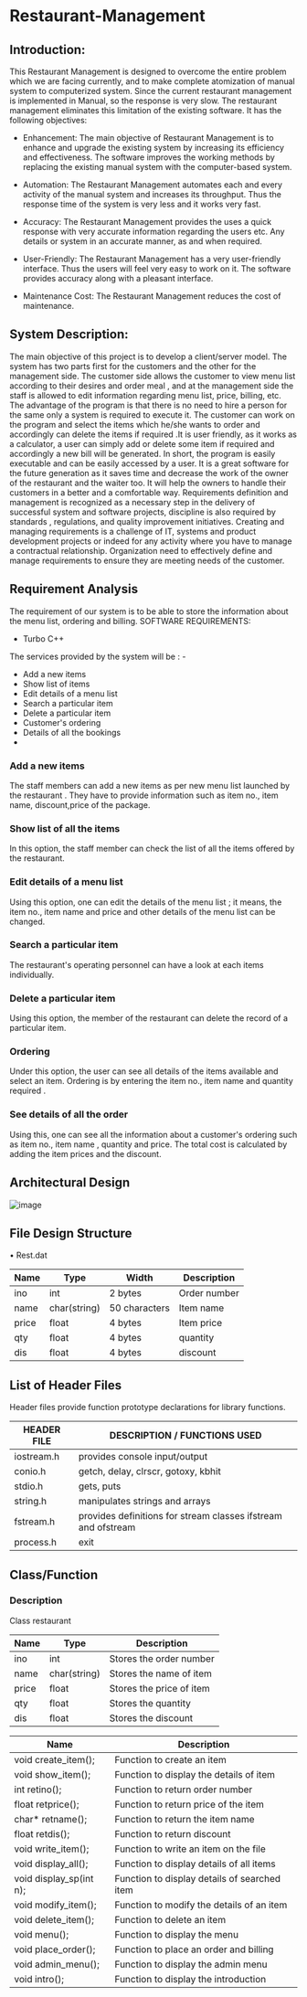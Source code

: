 # Restaurant-Management
## Introduction:

This Restaurant Management is designed to overcome the entire problem which we are facing currently, and to make complete atomization of manual system to computerized system. Since the current restaurant management is implemented in Manual, so the response is very slow. The restaurant management eliminates this limitation of the existing software.  It has the following objectives:

- Enhancement:
The main objective of Restaurant Management is to enhance and upgrade the existing system by increasing its efficiency and effectiveness. The software improves the working methods by replacing the existing manual system with the computer-based system.

- Automation:
The Restaurant Management automates each and every activity of the manual system and increases its throughput. Thus the response time of the system is very less and it works very fast.
- Accuracy:
The Restaurant Management provides the uses a quick response with very accurate information regarding the users etc. Any details or system in an accurate manner, as and when required.
- User-Friendly:
The Restaurant Management has a very user-friendly interface. Thus the users will feel very easy to work on it. The software provides accuracy along with a pleasant interface.

- Maintenance Cost:
The Restaurant Management reduces the cost of maintenance.

 
## System Description:

The main objective of this project is to develop a client/server model. The system has two parts first for the customers and the other for the management side. The customer side allows the customer to view menu list according to their desires and order meal , and at the management side the staff is allowed to edit information regarding menu list, price, billing, etc.
The advantage of the program is that there is no need to hire a person for the same only a system is required to execute it. The customer can work  on the program and select the items which he/she wants to order and accordingly can delete the items if required .It is user friendly, as it works as a calculator, a user can simply add or delete some item if required and accordingly a new bill will be generated.
In short, the program is easily executable and can be easily accessed by a user. It is a great software for the future generation as it saves time and decrease the work of the owner of the restaurant and the waiter too. It will help the owners to handle their customers in a better and a comfortable way.
Requirements definition and management is recognized as a necessary step in the delivery of successful system and software projects, discipline is also required by standards , regulations, and quality improvement initiatives. Creating and managing requirements is a challenge of IT, systems and product development projects or indeed for any activity where you have to manage a contractual relationship. Organization need to effectively define and manage requirements to ensure they are meeting needs of the customer.



 
## Requirement Analysis

The requirement of our system is to be able to store the information about the menu list, ordering and billing.
SOFTWARE REQUIREMENTS:
- Turbo C++

The services provided by the system will be : -
-	Add a new items
-	Show list of items
-	Edit details of a  menu list
-	Search a particular item
-	Delete a particular item
-	Customer's ordering
-	Details of all the bookings
-	
### Add a new items
The staff members can add a new items  as per new menu list launched by the restaurant . They have to provide information such as item no., item name, discount,price of the package.
### Show list of all the items
In this option, the staff member can check the list of all the items offered by the restaurant. 
### Edit details of a menu list
Using this option, one can edit the details of the menu list ; it means, the item no., item name and price and other details of the menu list can be changed. 
### Search a particular item
The restaurant's operating personnel can have a look at each items individually. 
### Delete a particular  item
Using this option, the member of the restaurant can delete the record of a particular item. 
### Ordering
Under this option, the user can see all details of the items available and select an item. Ordering is by entering the item no., item name and quantity required .
### See details of all the order
Using this, one can see all the information about a customer's ordering such as item no., item name , quantity and price. The total cost is calculated by adding the item prices and the discount.






 
## Architectural Design
![image](https://user-images.githubusercontent.com/67699993/121335386-291c3c80-c938-11eb-9ba9-8cfa0b6b03bf.png)
## File Design Structure                
•	Rest.dat

| Name	 | Type	        | Width         |	Description  |
|-------|--------------|---------------|--------------|
| ino   |	int	         | 2 bytes       | Order number | 
| name	 | char(string) | 50 characters | Item name    |
| price	| float	       | 4 bytes       | Item price   |
| qty	  | float	       | 4 bytes       | quantity     |
| dis	  | float	       | 4 bytes	      | discount     |  



 
## List of Header Files
Header files provide function prototype declarations for library functions. 

| HEADER FILE |	DESCRIPTION / FUNCTIONS USED                                  |
|-------------|---------------------------------------------------------------|
| iostream.h	 | provides console input/output                                 |
| conio.h	    | getch, delay, clrscr, gotoxy, kbhit                           |
| stdio.h	    | gets, puts                                                    |
| string.h	   | manipulates strings and arrays                                |
| fstream.h	  | provides definitions for stream classes ifstream and ofstream |
| process.h	  | exit                                                          |

 
## Class/Function 
### Description

Class restaurant

| Name  |	Type         | Description               |
|-------|--------------|---------------------------|
| ino   |	int          |	Stores the order number   |
| name  |	char(string) |	Stores the name of item   |
| price |	float        |	Stores the price of item  | 
| qty   |	float        |	Stores the quantity       |
| dis   |	float        |	Stores the discount       |

| Name                    | Description                                  |
|-------------------------|----------------------------------------------|
| void create_item();     |	Function to create an item              		   |
| void show_item();       | Function to display the details of item 		   |
| int retino();           | Function to return order number         		   |
| float retprice();       | Function to return price of the item    		   |
| char* retname();        |	Function to return the item name        		   |
| float retdis(); 	       | Function to return discount             		   |
| void write_item();	     | Function to write an item on the file  		    |
| void display_all();	    | Function to display details of all items     |
| void display_sp(int n); |	Function to display details of searched item |
| void modify_item();	    | Function to modify the details of an item    |
| void delete_item();	    | Function to delete an item                   |
| void menu();	           | Function to display the menu                 |
| void place_order();	    | Function to place an order and billing       |
| void admin_menu();	     | Function to display the admin menu           |
| void intro();	          | Function to display the introduction         |
